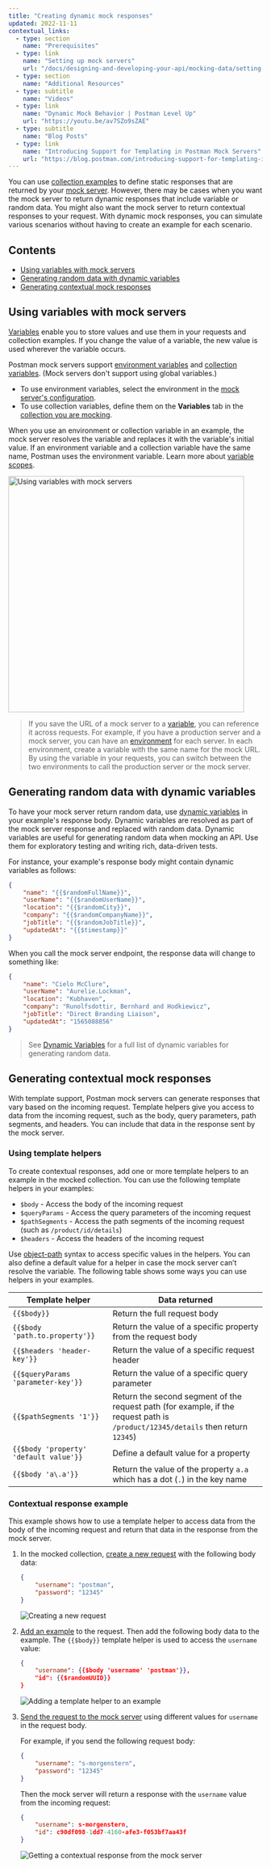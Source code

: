 ```yaml
---
title: "Creating dynamic mock responses"
updated: 2022-11-11
contextual_links:
  - type: section
    name: "Prerequisites"
  - type: link
    name: "Setting up mock servers"
    url: "/docs/designing-and-developing-your-api/mocking-data/setting-up-mock/"
  - type: section
    name: "Additional Resources"
  - type: subtitle
    name: "Videos"
  - type: link
    name: "Dynamic Mock Behavior | Postman Level Up"
    url: "https://youtu.be/av7SZo9sZAE"
  - type: subtitle
    name: "Blog Posts"
  - type: link
    name: "Introducing Support for Templating in Postman Mock Servers"
    url: "https://blog.postman.com/introducing-support-for-templating-in-postman-mock-servers/"
---
```


You can use [collection examples](/docs/sending-requests/examples/) to define static responses that are returned by your [mock server](/docs/designing-and-developing-your-api/mocking-data/setting-up-mock/). However, there may be cases when you want the mock server to return dynamic responses that include variable or random data. You might also want the mock server to return contextual responses to your request. With dynamic mock responses, you can simulate various scenarios without having to create an example for each scenario.

## Contents

* [Using variables with mock servers](#using-variables-with-mock-servers)
* [Generating random data with dynamic variables](#generating-random-data-with-dynamic-variables)
* [Generating contextual mock responses](#generating-contextual-mock-responses)

## Using variables with mock servers

[Variables](/docs/sending-requests/variables/) enable you to store values and use them in your requests and collection examples. If you change the value of a variable, the new value is used wherever the variable occurs.

Postman mock servers support [environment variables](/docs/sending-requests/variables/#defining-environment-variables) and [collection variables](/docs/sending-requests/variables/#defining-collection-variables). (Mock servers don't support using global variables.)

* To use environment variables, select the environment in the [mock server's configuration](/docs/designing-and-developing-your-api/mocking-data/setting-up-mock/#editing-the-mock-server-configuration).
* To use collection variables, define them on the **Variables** tab in the [collection you are mocking](/docs/sending-requests/variables/#defining-collection-variables).

When you use an environment or collection variable in an example, the mock server resolves the variable and replaces it with the variable's initial value. If an environment variable and a collection variable have the same name, Postman uses the environment variable. Learn more about [variable scopes](/docs/sending-requests/variables/#variable-scopes).

<img alt="Using variables with mock servers" src="https://assets.postman.com/postman-docs/v10/mock-server-using-variables-v10.jpg" width="467px" />

> If you save the URL of a mock server to a [variable](/docs/sending-requests/variables/), you can reference it across requests. For example, if you have a production server and a mock server, you can have an [environment](/docs/sending-requests/managing-environments/) for each server. In each environment, create a variable with the same name for the mock URL. By using the variable in your requests, you can switch between the two environments to call the production server or the mock server.

## Generating random data with dynamic variables

To have your mock server return random data, use [dynamic variables](/docs/writing-scripts/script-references/variables-list/) in your example's response body. Dynamic variables are resolved as part of the mock server response and replaced with random data. Dynamic variables are useful for generating random data when mocking an API. Use them for exploratory testing and writing rich, data-driven tests.

For instance, your example's response body might contain dynamic variables as follows:

```json
{
    "name": "{{$randomFullName}}",
    "userName": "{{$randomUserName}}",
    "location": "{{$randomCity}}",
    "company": "{{$randomCompanyName}}",
    "jobTitle": "{{$randomJobTitle}}",
    "updatedAt": "{{$timestamp}}"
}
```

When you call the mock server endpoint, the response data will change to something like:

```json
{
    "name": "Cielo McClure",
    "userName": "Aurelie.Lockman",
    "location": "Kubhaven",
    "company": "Runolfsdottir, Bernhard and Hodkiewicz",
    "jobTitle": "Direct Branding Liaison",
    "updatedAt": "1565088856"
}
```

> See [Dynamic Variables](/docs/writing-scripts/script-references/variables-list/) for a full list of dynamic variables for generating random data.

## Generating contextual mock responses

With template support, Postman mock servers can generate responses that vary based on the incoming request. Template helpers give you access to data from the incoming request, such as the body, query parameters, path segments, and headers. You can include that data in the response sent by the mock server.

### Using template helpers

To create contextual responses, add one or more template helpers to an example in the mocked collection. You can use the following template helpers in your examples:

* `$body` - Access the body of the incoming request
* `$queryParams` - Access the query parameters of the incoming request
* `$pathSegments` - Access the path segments of the incoming request (such as `/product/id/details`)
* `$headers` - Access the headers of the incoming request

Use [object-path](https://www.npmjs.com/package/object-path) syntax to access specific values in the helpers. You can also define a default value for a helper in case the mock server can’t resolve the variable. The following table shows some ways you can use helpers in your examples.

| Template helper | Data returned |
| ----------- | ----------- |
| `{{$body}}` | Return the full request body |
| `{{$body 'path.to.property'}}` | Return the value of a specific property from the request body |
| `{{$headers 'header-key'}}` | Return the value of a specific request header |
| `{{$queryParams 'parameter-key'}}` | Return the value of a specific query parameter |
| `{{$pathSegments '1'}}` | Return the second segment of the request path (for example, if the request path is `/product/12345/details` then return `12345`) |
| `{{$body 'property' 'default value'}}` | Define a default value for a property |
| `{{$body 'a\.a'}}` | Return the value of the property `a.a` which has a dot (`.`) in the key name |

### Contextual response example

This example shows how to use a template helper to access data from the body of the incoming request and return that data in the response from the mock server.

1. In the mocked collection, [create a new request](/docs/sending-requests/requests/#raw-data) with the following body data:

    ```json
    {
        "username": "postman",
        "password": "12345"
    }
    ```

    ![Creating a new request](https://assets.postman.com/postman-docs/v10/mock-server-template-request-v10.jpg)

1. [Add an example](/docs/sending-requests/examples/) to the request. Then add the following body data to the example. The `{{$body}}` template helper is used to access the `username` value:

    ```json
    {
        "username": {{$body 'username' 'postman'}},
        "id": {{$randomUUID}}
    }
    ```

    ![Adding a template helper to an example](https://assets.postman.com/postman-docs/v10/mock-server-template-example-v10.jpg)

1. [Send the request to the mock server](/docs/designing-and-developing-your-api/mocking-data/setting-up-mock/#making-requests-to-mock-servers) using different values for `username` in the request body.

    For example, if you send the following request body:

    ```json
    {
        "username": "s-morgenstern",
        "password": "12345"
    }
    ```

    Then the mock server will return a response with the `username` value from the incoming request:

    ```json
    {
        "username": s-morgenstern,
        "id": c90df098-1dd7-4160-afe3-f053bf7aa43f
    }
    ```

    ![Getting a contextual response from the mock server](https://assets.postman.com/postman-docs/v10/mock-server-template-response-v10.jpg)
